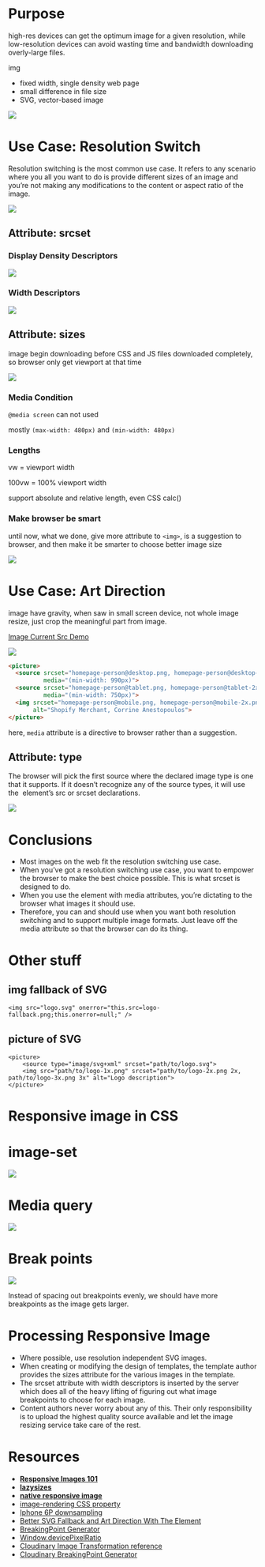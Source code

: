 # Purpose

high-res devices can get the optimum image for a given resolution, while low-resolution devices can avoid wasting time and bandwidth downloading overly-large files.

img
- fixed width, single density web page
- small difference in file size
- SVG, vector-based image

![](screenshots/14899235277114.png)

# Use Case: Resolution Switch

Resolution switching is the most common use case. It refers to any scenario where you all you want to do is provide different sizes of an image and you’re not making any modifications to the content or aspect ratio of the image.

![](screenshots/14899232490780.jpg)

## Attribute: srcset

### Display Density Descriptors

![](screenshots/14899230248348.jpg)

### Width Descriptors

![](screenshots/14899230921784.jpg)


## Attribute: sizes

image begin downloading before CSS and JS files downloaded completely, so browser only get viewport at that time

![](screenshots/14899231602725.jpg)

### Media Condition

`@media screen` can not used

mostly
`(max-width: 480px)` and `(min-width: 480px)`

### Lengths

vw = viewport width

100vw = 100% viewport width

support absolute and relative length, even CSS calc()

### Make browser be smart

until now, what we done, give more attribute to `<img>`, is a suggestion to browser, and then make it be smarter to choose better image size

![](screenshots/14899239364341.jpg)


# Use Case: Art Direction

image have gravity, when saw in small screen device, not whole image resize, just crop the meaningful part from image.

[Image Current Src Demo](https://cloudfour.com/examples/img-currentsrc/)

![](screenshots/14899236521396.jpg)


```html
<picture>
  <source srcset="homepage-person@desktop.png, homepage-person@desktop-2x.png 2x"       
          media="(min-width: 990px)">
  <source srcset="homepage-person@tablet.png, homepage-person@tablet-2x.png 2x" 
          media="(min-width: 750px)">
  <img srcset="homepage-person@mobile.png, homepage-person@mobile-2x.png 2x" 
       alt="Shopify Merchant, Corrine Anestopoulos">
</picture>
```

here, `media` attribute is a directive to browser rather than a suggestion.

## Attribute: type

The browser will pick the first source where the declared image type is one that it supports. If it doesn’t recognize any of the source types, it will use the <img> element’s src or srcset declarations.

![](screenshots/14899239823780.jpg)

# Conclusions

- Most images on the web fit the resolution switching use case.
- When you’ve got a resolution switching use case, you want to empower the browser to make the best choice possible. This is what srcset is designed to do.
- When you use the <picture> element with media attributes, you’re dictating to the browser what images it should use.
- Therefore, you can and should use <picture> when you want both resolution switching and to support multiple image formats. Just leave off the media attribute so that the browser can do its thing.

# Other stuff

## img fallback of SVG

```
<img src="logo.svg" onerror="this.src=logo-fallback.png;this.onerror=null;" />
```

## picture of SVG

```
<picture>
    <source type="image/svg+xml" srcset="path/to/logo.svg">
    <img src="path/to/logo-1x.png" srcset="path/to/logo-2x.png 2x, path/to/logo-3x.png 3x" alt="Logo description">
</picture>
```

# Responsive image in CSS

# image-set

![](screenshots/14899241053536.jpg)

# Media query

![](screenshots/14899241258938.jpg)


# Break points

![](screenshots/14899241550953.jpg)

Instead of spacing out breakpoints evenly, we should have more breakpoints as the image gets larger.

# Processing Responsive Image

- Where possible, use resolution independent SVG images.
- When creating or modifying the design of templates, the template author provides the sizes attribute for the various images in the template.
- The srcset attribute with width descriptors is inserted by the server which does all of the heavy lifting of figuring out what image breakpoints to choose for each image.
- Content authors never worry about any of this. Their only responsibility is to upload the highest quality source available and let the image resizing service take care of the rest.

# Resources

- **[Responsive Images 101](https://cloudfour.com/thinks/responsive-images-101-definitions/)**
- **[lazysizes](https://github.com/aFarkas/lazysizes)**
- **[native responsive image](https://dev.opera.com/articles/native-responsive-images/)**
- [image-rendering CSS property](https://developer.mozilla.org/en-US/docs/Web/CSS/image-rendering)
- [Iphone 6P downsampling](https://www.paintcodeapp.com/news/iphone-6-screens-demystified)
- [Better SVG Fallback and Art Direction With The <picture> Element](https://sarasoueidan.com/blog/svg-picture/)
- [BreakingPoint Generator](http://www.responsivebreakpoints.com/)
- [Window.devicePixelRatio](http://caniuse.com/#feat=devicepixelratio)
- [Cloudinary Image Transformation reference](http://cloudinary.com/documentation/image_transformation_reference)
- [Cloudinary BreakingPoint Generator](http://cloudinary.com/documentation/responsive_images)


